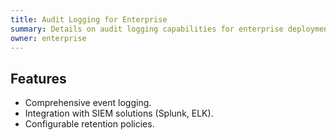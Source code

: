 ```yaml
---
title: Audit Logging for Enterprise
summary: Details on audit logging capabilities for enterprise deployments.
owner: enterprise
---
```


## Features

- Comprehensive event logging.
- Integration with SIEM solutions (Splunk, ELK).
- Configurable retention policies.
